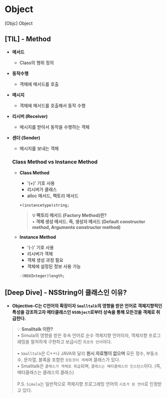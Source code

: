 # Object
[Objc] Object

## [TIL] - Method
- **메서드**
    - Class의 행위 정의
    
- **동작수행**
    - 객체에 메서드를 호출
    
- **메시지**
    - 객체에 메서드를 호출해서 동작 수행
    
- **리시버 (Receiver)**
    - 메시지를 받아서 동작을 수행하는 객체
    
- **센더 (Sender)**
    - 메시지를 보내는 객체

  ### Class Method vs Instance Method
  - **Class Method**
    - '(+)' 기호 사용
    - 리시버가 클래스
    - alloc 메서드, 팩토리 메서드
    ```objc
    +(instancetype)string;
    ```
    > **💡 팩토리 메서드 (Factory Method)란?**
    > <br>
    > • **객체 생성 메서드. 즉, 생성자 메서드 (Default constructor method, Arguments constructor method)**

  - **Instance Method**
    - '(-)' 기호 사용
    - 리시버가 객체
    - 객체 생성 과정 필요
    - 객체에 설정된 정보 사용 가능
    ```objc
    -(NSUInteger)length;
    ```

## [Deep Dive] - NSString이 클래스인 이유?
- **Objective-C는 C언어의 확장이자 `Smalltalk`의 영향을 받은 언어로 객체지향적인 특성을 강조하고자 메타클래스인 `NSObject`로부터 상속을 통해 모든것을 객체로 취급한다.**

> 💡 **Smalltalk 이란?**
> <br>
> • Simula의 영향을 받은 후속 언어로 순수 객체지향 언어이자, 객체지향 프로그래밍을 철저하게 구현하고 보급시킨 `최초의 언어`이다.
> <br>
> <br>
> • `Smalltalk`은 C++나 JAVA와 달리 **원시 자료형이 없으며** 모든 정수, 부동소수, 문자열, 블록을 포함한 `모든것이 객체`며 클래스가 있다.
> <br>
> • Smalltalk은 `클래스가 객체로 취급`되며, `클래스는 메타클래스의 인스턴스`이다. (즉, 메타클래스는 클래스의 클래스)
> <br>
> <br>
> P.S. `Simula`는 일반적으로 객체지향 프로그래밍 언어의 `시초가 된 언어`로 인정받고 있다.
